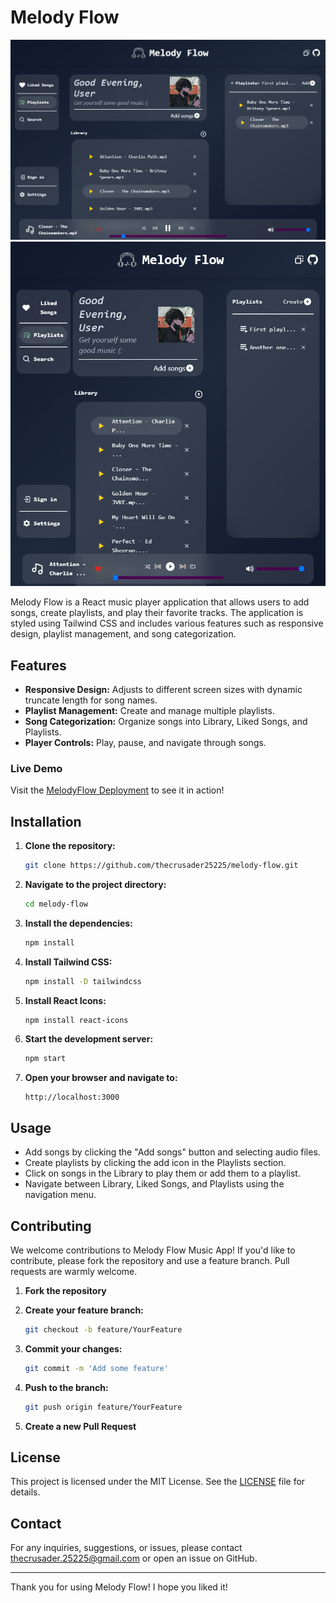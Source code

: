 # Melody Flow

![Melody Flow](/public/preview1.png)
![Melody Flow](/public/preview2.png)


Melody Flow is a React music player application that allows users to add songs, create playlists, and play their favorite tracks. The application is styled using Tailwind CSS and includes various features such as responsive design, playlist management, and song categorization.


## Features

- **Responsive Design:** Adjusts to different screen sizes with dynamic truncate length for song names.
- **Playlist Management:** Create and manage multiple playlists.
- **Song Categorization:** Organize songs into Library, Liked Songs, and Playlists.
- **Player Controls:** Play, pause, and navigate through songs.


### Live Demo
Visit the [MelodyFlow Deployment](https://melody-flow-dun.vercel.app/) to see it in action!


## Installation

1. **Clone the repository:**
   ```sh
   git clone https://github.com/thecrusader25225/melody-flow.git
   ```
2. **Navigate to the project directory:**

    ```sh
    cd melody-flow
    ```

3. **Install the dependencies:**

    ```sh
    npm install
    ```

4. **Install Tailwind CSS:**

    ```sh
    npm install -D tailwindcss
    ```

5. **Install React Icons:**

    ```sh
    npm install react-icons
    ```

6. **Start the development server:**

    ```sh
    npm start
    ```

7. **Open your browser and navigate to:**

    ```
    http://localhost:3000
    ```


## Usage

- Add songs by clicking the "Add songs" button and selecting audio files.
- Create playlists by clicking the add icon in the Playlists section.
- Click on songs in the Library to play them or add them to a playlist.
- Navigate between Library, Liked Songs, and Playlists using the navigation menu.


## Contributing

We welcome contributions to Melody Flow Music App! If you'd like to contribute, please fork the repository and use a feature branch. Pull requests are warmly welcome.

1. **Fork the repository**
2. **Create your feature branch:**

    ```sh
    git checkout -b feature/YourFeature
    ```

3. **Commit your changes:**

    ```sh
    git commit -m 'Add some feature'
    ```

4. **Push to the branch:**

    ```sh
    git push origin feature/YourFeature
    ```

5. **Create a new Pull Request**


## License

This project is licensed under the MIT License. See the [LICENSE](LICENSE) file for details.


## Contact

For any inquiries, suggestions, or issues, please contact thecrusader.25225@gmail.com or open an issue on GitHub.

---

Thank you for using Melody Flow! I hope you liked it!
